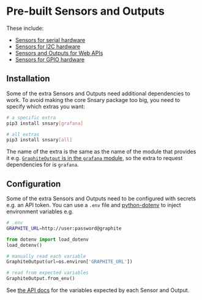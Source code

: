 # Pre-built Sensors and Outputs

These include:

- [Sensors for serial hardware](serial.md)
- [Sensors for I2C hardware](i2c.md)
- [Sensors and Outputs for Web APIs](web_apis.md)
- [Sensors for GPIO hardware](gpio.md)

## Installation

Some of the extra Sensors and Outputs need additional dependencies to work. To avoid making the core Snsary package too big, you need to specify which extras you want:

```bash
# a specific extra
pip3 install snsary[grafana]

# all extras
pip3 install snsary[all]
```

The name of the extra is the same as the name of the module that provides it e.g. [`GraphiteOutput` is in the `grafana` module](https://snsary.readthedocs.io/en/latest/autoapi/snsary/contrib/grafana/index.html), so the extra to request dependencies for is `grafana`.

## Configuration

Some of the extra Sensors and Outputs need to be configured with secrets e.g. an API token. You can use a `.env` file and [python-dotenv](https://github.com/theskumar/python-dotenv) to inject environment variables e.g.

```bash
# .env
GRAPHITE_URL=http://user:password@graphite
```

```python
from dotenv import load_dotenv
load_dotenv()

# manually read each variable
GraphiteOutput(url=os.environ['GRAPHITE_URL'])

# read from expected variables
GraphiteOutput.from_env()
```

See [the API docs](https://snsary.readthedocs.io/en/latest/index.html) for the variables expected by each Sensor and Output.
